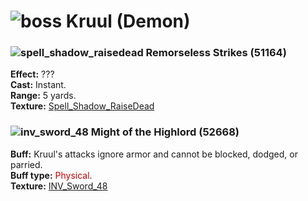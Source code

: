 # ![boss] Kruul (Demon)

[boss]: https://static.wikia.nocookie.net/wowwiki/images/f/f4/UI-Skull-32x32.png


### ![spell_shadow_raisedead] Remorseless Strikes (51164)
**Effect:** ???<br>
**Cast:** Instant.<br>
**Range:** 5 yards.<br>
**Texture:** <a href="https://wow.zamimg.com/images/wow/icons/large/spell_shadow_raisedead.jpg">Spell_Shadow_RaiseDead</a><br>

[spell_shadow_raisedead]: https://wow.zamimg.com/images/wow/icons/small/spell_shadow_raisedead.jpg


### ![inv_sword_48] Might of the Highlord (52668)
**Buff:** Kruul's attacks ignore armor and cannot be blocked, dodged, or parried.<br>
**Buff type:** <span style="color:#C80000">Physical</span>.<br>
**Texture:** <a href="https://wow.zamimg.com/images/wow/icons/large/inv_sword_48.jpg">INV_Sword_48</a><br>

[inv_sword_48]: https://wow.zamimg.com/images/wow/icons/small/inv_sword_48.jpg
